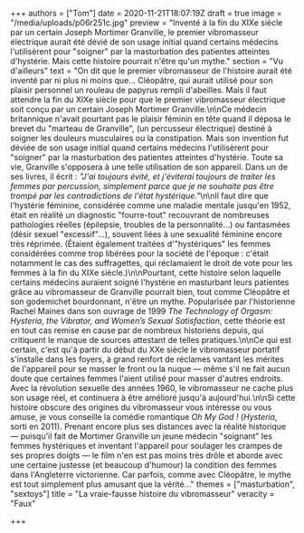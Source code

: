 +++
authors = ["Tom"]
date = 2020-11-21T18:07:19Z
draft = true
image = "/media/uploads/p06r251c.jpg"
preview = "Inventé à la fin du XIXe siècle par un certain Joseph Mortimer Granville, le premier vibromasseur électrique aurait été dévié de son usage initial quand certains médecins l'utilisèrent pour \"soigner\" par la masturbation des patientes atteintes d'hystérie. Mais cette histoire pourrait n'être qu'un mythe."
section = "Vu d'ailleurs"
text = "On dit que le premier vibromasseur de l'histoire aurait été inventé par ni plus ni moins que... Cléopâtre, qui aurait utilisé pour son plaisir personnel un rouleau de papyrus rempli d'abeilles. Mais il faut attendre la fin du XIXe siècle pour que le premier vibromasseur électrique soit conçu par un certain Joseph Mortimer Granville.\n\nCe médecin britannique n'avait pourtant pas le plaisir féminin en tête quand il déposa le brevet du \"marteau de Granville\", (un percusseur électrique) destiné à soigner les douleurs musculaires ou la constipation. Mais son invention fut déviée de son usage initial quand certains médecins l'utilisèrent pour \"soigner\" par la masturbation des patientes atteintes d'hystérie. Toute sa vie, Granville s'opposera à une telle utilisation de son appareil. Dans un de ses livres, il écrit : _\"J'ai toujours évité, et j'éviterai toujours de traiter les femmes par percussion, simplement parce que je ne souhaite pas être trompé par les contradictions de l'état hystérique.\"_\n\nIl faut dire que l'hystérie féminine, considérée comme une maladie mentale jusqu'en 1952, était en réalité un diagnostic \"fourre-tout\" recouvrant de nombreuses pathologies réelles (épilepsie, troubles de la personnalité...) ou fantasmées (désir sexuel \"excessif\"...), souvent liées à une sexualité féminine encore très réprimée. (Étaient également traitées d'\"hystériques\" les femmes considérées comme trop libérées pour la société de l'époque : c'était notamment le cas des suffragettes, qui réclamaient le droit de vote pour les femmes à la fin du XIXe siècle.)\n\nPourtant, cette histoire selon laquelle certains médecins auraient soigné l'hystérie en masturbant leurs patientes grâce au vibromasseur de Granville pourrait bien, tout comme Cléopâtre et son godemichet bourdonnant, n'être un mythe. Popularisée par l'historienne Rachel Maines dans son ouvrage de 1999 _The Technology of Orgasm: Hysteria, the Vibrator, and Women’s Sexual Satisfaction_, cette théorie est en tout cas remise en cause par de nombreux historiens depuis, qui critiquent le manque de sources attestant de telles pratiques.\n\nCe qui est certain, c'est qu'à partir du début du XXe siècle le vibromasseur portatif s'installe dans les foyers, à grand renfort de réclames vantant les mérites de l'appareil pour se masser le front ou la nuque — même s'il ne fait aucun doute que certaines femmes l'aient utilisé pour masser d'autres endroits. Avec la révolution sexuelle des années 1960, le vibromasseur ne cache plus son usage réel, et continuera à être amélioré jusqu'à aujourd'hui.\n\nSi cette histoire obscure des origines du vibromasseur vous intéresse ou vous amuse, je vous conseille la comédie romantique _Oh My God !_ (_Hysteria_, sorti en 2011). Prenant encore plus ses distances avec la réalité historique — puisqu'il fait de Mortimer Granville un jeune médecin \"soignant\" les femmes hystériques et inventant l'appareil pour soulager les crampes de ses propres doigts — le film n'en est pas moins très drôle et aborde avec une certaine justesse (et beaucoup d'humour) la condition des femmes dans l'Angleterre victorienne. Car parfois, comme avec Cléopâtre, le mythe est tout simplement plus amusant que la vérité..."
themes = ["masturbation", "sextoys"]
title = "La vraie-fausse histoire du vibromasseur"
veracity = "Faux"

+++
